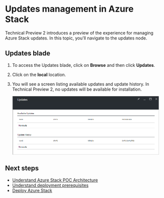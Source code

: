 <properties
    pageTitle="Updates in Azure Stack | Microsoft Azure"
    description="Learn about updates in Azure Stack"
    services="azure-stack"
    documentationCenter=""
    authors="HeathL17"
    manager="byronr"
    editor=""/>

<tags
    ms.service="azure-stack"
    ms.workload="na"
    ms.tgt_pltfrm="na"
    ms.devlang="na"
    ms.topic="article"
    ms.date="09/26/2016"
    ms.author="Helaw"/>

# <a name="updates-management-in-azure-stack"></a>Updates management in Azure Stack
Technical Preview 2 introduces a preview of the experience for managing Azure Stack updates.  In this topic, you'll navigate to the updates node.  

## <a name="updates-blade"></a>Updates blade
1.  To access the Updates blade, click on **Browse** and then click **Updates**.

2.  Click on the **local** location.

3.  You will see a screen listing available updates and update history.  In Technical Preview 2, no updates will be available for installation.  

    ![Updates screen showing no available updates](./media/azure-stack-updates/image1.png)




## <a name="next-steps"></a>Next steps
- [Understand Azure Stack POC Architecture](azure-stack-architecture.md)      
- [Understand deployment prerequisites](azure-stack-deploy.md)
- [Deploy Azure Stack](azure-stack-run-powershell-script.md)
 
    
  

  


